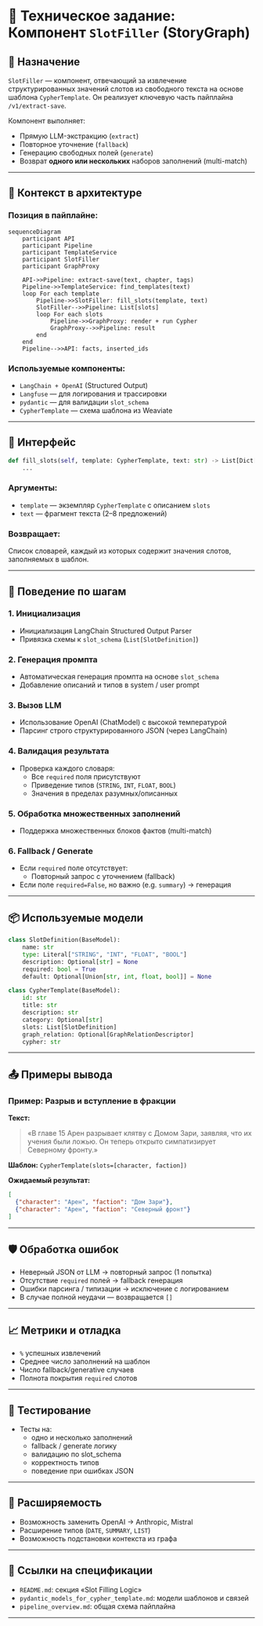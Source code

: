 # 📘 Техническое задание: Компонент `SlotFiller` (StoryGraph)

## 📌 Назначение

`SlotFiller` — компонент, отвечающий за извлечение структурированных значений слотов из свободного текста на основе шаблона `CypherTemplate`. Он реализует ключевую часть пайплайна `/v1/extract-save`.

Компонент выполняет:
- Прямую LLM-экстракцию (`extract`)
- Повторное уточнение (`fallback`)
- Генерацию свободных полей (`generate`)
- Возврат **одного или нескольких** наборов заполнений (multi-match)

---

## 🧠 Контекст в архитектуре

### Позиция в пайплайне:

```mermaid
sequenceDiagram
    participant API
    participant Pipeline
    participant TemplateService
    participant SlotFiller
    participant GraphProxy

    API->>Pipeline: extract-save(text, chapter, tags)
    Pipeline->>TemplateService: find_templates(text)
    loop For each template
        Pipeline->>SlotFiller: fill_slots(template, text)
        SlotFiller-->>Pipeline: List[slots]
        loop For each slots
            Pipeline->>GraphProxy: render + run Cypher
            GraphProxy-->>Pipeline: result
        end
    end
    Pipeline-->>API: facts, inserted_ids
```

### Используемые компоненты:
- `LangChain + OpenAI` (Structured Output)
- `Langfuse` — для логирования и трассировки
- `pydantic` — для валидации `slot_schema`
- `CypherTemplate` — схема шаблона из Weaviate

---

## 🧾 Интерфейс

```python
def fill_slots(self, template: CypherTemplate, text: str) -> List[Dict[str, Any]]:
    ...
```

### Аргументы:
- `template` — экземпляр `CypherTemplate` с описанием `slots`
- `text` — фрагмент текста (2–8 предложений)

### Возвращает:
Список словарей, каждый из которых содержит значения слотов, заполняемых в шаблон.

---

## 🧩 Поведение по шагам

### 1. Инициализация
- Инициализация LangChain Structured Output Parser
- Привязка схемы к `slot_schema` (`List[SlotDefinition]`)

### 2. Генерация промпта
- Автоматическая генерация промпта на основе `slot_schema`
- Добавление описаний и типов в system / user prompt

### 3. Вызов LLM
- Использование OpenAI (ChatModel) с высокой температурой
- Парсинг строго структурированного JSON (через LangChain)

### 4. Валидация результата
- Проверка каждого словаря:
  - Все `required` поля присутствуют
  - Приведение типов (`STRING`, `INT`, `FLOAT`, `BOOL`)
  - Значения в пределах разумных/описанных

### 5. Обработка множественных заполнений
- Поддержка множественных блоков фактов (multi-match)

### 6. Fallback / Generate
- Если `required` поле отсутствует:
  - Повторный запрос с уточнением (fallback)
- Если поле `required=False`, но важно (e.g. `summary`) → генерация

---

## 📦 Используемые модели

```python
class SlotDefinition(BaseModel):
    name: str
    type: Literal["STRING", "INT", "FLOAT", "BOOL"]
    description: Optional[str] = None
    required: bool = True
    default: Optional[Union[str, int, float, bool]] = None

class CypherTemplate(BaseModel):
    id: str
    title: str
    description: str
    category: Optional[str]
    slots: List[SlotDefinition]
    graph_relation: Optional[GraphRelationDescriptor]
    cypher: str
```

---

## 📤 Примеры вывода

### Пример: Разрыв и вступление в фракции

**Текст:**
> «В главе 15 Арен разрывает клятву с Домом Зари, заявляя, что их учения были ложью. Он теперь открыто симпатизирует Северному фронту.»

**Шаблон:** `CypherTemplate(slots=[character, faction])`

**Ожидаемый результат:**
```json
[
  {"character": "Арен", "faction": "Дом Зари"},
  {"character": "Арен", "faction": "Северный фронт"}
]
```

---

## 🛡️ Обработка ошибок

- Неверный JSON от LLM → повторный запрос (1 попытка)
- Отсутствие `required` полей → fallback генерация
- Ошибки парсинга / типизации → исключение с логированием
- В случае полной неудачи — возвращается `[]`

---

## 📈 Метрики и отладка

- `%` успешных извлечений
- Среднее число заполнений на шаблон
- Число fallback/generative случаев
- Полнота покрытия `required` слотов

---

## 🧪 Тестирование

- Тесты на:
  - одно и несколько заполнений
  - fallback / generate логику
  - валидацию по slot_schema
  - корректность типов
  - поведение при ошибках JSON

---

## 🧩 Расширяемость

- Возможность заменить OpenAI → Anthropic, Mistral
- Расширение типов (`DATE`, `SUMMARY`, `LIST`)
- Возможность подстановки контекста из графа

---

## 🧷 Ссылки на спецификации

- `README.md`: секция «Slot Filling Logic»
- `pydantic_models_for_cypher_template.md`: модели шаблонов и связей
- `pipeline_overview.md`: общая схема пайплайна

---